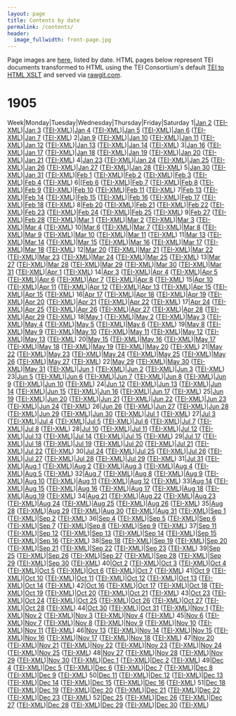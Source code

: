 ```yaml
---
layout: page
title: Contents by date
permalink: /contents/
header:
  image_fullwidth: front-page.jpg
---
```

Page images are [here](https://github.com/dig-eg-gaz/page-images), listed by date. HTML pages below represent TEI documents transformed to HTML using the TEI Consortium's default [TEI to HTML XSLT](http://www.tei-c.org/release/doc/tei-xsl/) and served via [rawgit.com](rawgit.com).

# 1905

Week|Monday|Tuesday|Wednesday|Thursday|Friday|Saturday
1|[Jan 2]() ([TEI-XML]())|[Jan 3]() ([TEI-XML]())|[Jan 4]() ([TEI-XML]())|[Jan 5]() ([TEI-XML]())|[Jan 6]() ([TEI-XML]())|[Jan 7]() ([TEI-XML]())
2|[Jan 9]() ([TEI-XML]())|[Jan 10]() ([TEI-XML]())|[Jan 11]() ([TEI-XML]())|[Jan 12]() ([TEI-XML]())|[Jan 13]() ([TEI-XML]())|[Jan 14]() ([TEI-XML]())
3|[Jan 16]() ([TEI-XML]())|[Jan 17]() ([TEI-XML]())|[Jan 18]() ([TEI-XML]())|[Jan 19]() ([TEI-XML]())|[Jan 20]() ([TEI-XML]())|[Jan 21]() ([TEI-XML]())
4|[Jan 23]() ([TEI-XML]())|[Jan 24]() ([TEI-XML]())|[Jan 25]() ([TEI-XML]())|[Jan 26]() ([TEI-XML]())|[Jan 27]() ([TEI-XML]())|[Jan 28]() ([TEI-XML]())
5|[Jan 30]() ([TEI-XML]())|[Jan 31]() ([TEI-XML]())|[Feb 1]() ([TEI-XML]())|[Feb 2]() ([TEI-XML]())|[Feb 3]() ([TEI-XML]())|[Feb 4]() ([TEI-XML]())
6|[[Feb 6]() ([TEI-XML]())|[Feb 7]() ([TEI-XML]())|[Feb 8]() ([TEI-XML]())|[Feb 9]() ([TEI-XML]())|[Feb 10]() ([TEI-XML]())|[Feb 11]() ([TEI-XML]())
7|[Feb 13]() ([TEI-XML]())|[Feb 14]() ([TEI-XML]())|[Feb 15]() ([TEI-XML]())|[Feb 16]() ([TEI-XML]())|[Feb 17]() ([TEI-XML]())|[Feb 18]() ([TEI-XML]())
8|[Feb 20]() ([TEI-XML]())|[Feb 21]() ([TEI-XML]())|[Feb 22]() ([TEI-XML]())|[Feb 23]() ([TEI-XML]())|[Feb 24]() ([TEI-XML]())|[Feb 25]() ([TEI-XML]())
9|[Feb 27]() ([TEI-XML]())|[Feb 28]() ([TEI-XML]())|[Mar 1]() ([TEI-XML]())|[Mar 2]() ([TEI-XML]())|[Mar 3]() ([TEI-XML]())|[Mar 4]() ([TEI-XML]())
10|[Mar 6]() ([TEI-XML]())|[Mar 7]() ([TEI-XML]())|[Mar 8]() ([TEI-XML]())|[Mar 9]() ([TEI-XML]())|[Mar 10]() ([TEI-XML]())|[Mar 11]() ([TEI-XML]())
11|[Mar 13]() ([TEI-XML]())|[Mar 14]() ([TEI-XML]())|[Mar 15]() ([TEI-XML]())|[Mar 16]() ([TEI-XML]())|[Mar 17]() ([TEI-XML]())|[Mar 18]() ([TEI-XML]())
12|[Mar 20]() ([TEI-XML]())|[Mar 21]() ([TEI-XML]())|[Mar 22]() ([TEI-XML]())|[Mar 23]() ([TEI-XML]())|[Mar 24]() ([TEI-XML]())|[Mar 25]() ([TEI-XML]())
13|[Mar 27]() ([TEI-XML]())|[Mar 28]() ([TEI-XML]())|[Mar 29]() ([TEI-XML]())|[Mar 30]() ([TEI-XML]())|[Mar 31]() ([TEI-XML]())|[Apr 1]() ([TEI-XML]())
14|[Apr 3]() ([TEI-XML]())|[Apr 4]() ([TEI-XML]())|[Apr 5]() ([TEI-XML]())|[Apr 6]() ([TEI-XML]())|[Apr 7]() ([TEI-XML]())|[Apr 8]() ([TEI-XML]())
15|[Apr 10]() ([TEI-XML]())|[Apr 11]() ([TEI-XML]())|[Apr 12]() ([TEI-XML]())|[Apr 13]() ([TEI-XML]())|[Apr 15]() ([TEI-XML]())|[Apr 15]() ([TEI-XML]())
16|[Apr 17]() ([TEI-XML]())|[Apr 18]() ([TEI-XML]())|[Apr 19]() ([TEI-XML]())|[Apr 20]() ([TEI-XML]())|[Apr 21]() ([TEI-XML]())|[Apr 22]() ([TEI-XML]())
17|[Apr 24]() ([TEI-XML]())|[Apr 25]() ([TEI-XML]())|[Apr 26]() ([TEI-XML]())|[Apr 27]() ([TEI-XML]())|[Apr 28]() ([TEI-XML]())|[Apr 29]() ([TEI-XML]())
18|[May 1]() ([TEI-XML]())|[May 2]() ([TEI-XML]())|[May 3]() ([TEI-XML]())|[May 4]() ([TEI-XML]())|[May 5]() ([TEI-XML]())|[May 6]() ([TEI-XML]())
19|[May 8]() ([TEI-XML]())|[May 9]() ([TEI-XML]())|[May 10]() ([TEI-XML]())|[May 11]() ([TEI-XML]())|[May 12]() ([TEI-XML]())|[May 13]() ([TEI-XML]())
20|[May 15]() ([TEI-XML]())|[May 16]() ([TEI-XML]())|[May 17]() ([TEI-XML]())|[May 18]() ([TEI-XML]())|[May 19]() ([TEI-XML]())|[May 20]() ([TEI-XML]())
21|[May 22]() ([TEI-XML]())|[May 23]() ([TEI-XML]())|[May 24]() ([TEI-XML]())|[May 25]() ([TEI-XML]())|[May 26]() ([TEI-XML]())|[May 27]() ([TEI-XML]())
22|[May 29]() ([TEI-XML]())|[May 30]() ([TEI-XML]())|[May 31]() ([TEI-XML]())|[Jun 1]() ([TEI-XML]())|[Jun 2]() ([TEI-XML]())|[Jun 3]() ([TEI-XML]())
23|[Jun 5]() ([TEI-XML]())|[Jun 6]() ([TEI-XML]())|[Jun 7]() ([TEI-XML]())|[Jun 8]() ([TEI-XML]())|[Jun 9]() ([TEI-XML]())|[Jun 10]() ([TEI-XML]())
24|[Jun 12]() ([TEI-XML]())|[Jun 13]() ([TEI-XML]())|[Jun 14]() ([TEI-XML]())|[Jun 15]() ([TEI-XML]())|[Jun 16]() ([TEI-XML]())|[Jun 17]() ([TEI-XML]())
25|[Jun 19]() ([TEI-XML]())|[Jun 20]() ([TEI-XML]())|[Jun 21]() ([TEI-XML]())|[Jun 22]() ([TEI-XML]())|[Jun 23]() ([TEI-XML]())|[Jun 24]() ([TEI-XML]())
26|[Jun 26]() ([TEI-XML]())|[Jun 27]() ([TEI-XML]())|[Jun 28]() ([TEI-XML]())|[Jun 29]() ([TEI-XML]())|[Jun 30]() ([TEI-XML]())|[Jul 1]() ([TEI-XML]())
27|[Jul 3]() ([TEI-XML]())|[Jul 4]() ([TEI-XML]())|[Jul 5]() ([TEI-XML]())|[Jul 6]() ([TEI-XML]())|[Jul 7]() ([TEI-XML]())|[Jul 8]() ([TEI-XML]())
28|[Jul 10](https://cdn.rawgit.com/dig-eg-gaz/content/master/1905-07-10.html) ([TEI-XML](https://cdn.rawgit.com/dig-eg-gaz/content/master/1905-07-10.xml))|[Jul 11](https://cdn.rawgit.com/dig-eg-gaz/content/master/1905-07-11.html) ([TEI-XML](https://cdn.rawgit.com/dig-eg-gaz/content/master/1905-07-11.xml))|[Jul 12](https://cdn.rawgit.com/dig-eg-gaz/content/master/1905-07-12.html) ([TEI-XML](https://cdn.rawgit.com/dig-eg-gaz/content/master/1905-07-12.xml))|[Jul 13](https://cdn.rawgit.com/dig-eg-gaz/content/master/1905-07-13.html) ([TEI-XML](https://cdn.rawgit.com/dig-eg-gaz/content/master/1905-07-13.xml))|[Jul 14](https://cdn.rawgit.com/dig-eg-gaz/content/master/1905-07-14.html) ([TEI-XML](https://cdn.rawgit.com/dig-eg-gaz/content/master/1905-07-14.xml))|[Jul 15](https://cdn.rawgit.com/dig-eg-gaz/content/master/1905-07-15.html) ([TEI-XML](https://cdn.rawgit.com/dig-eg-gaz/content/master/1905-07-15.xml))
29|[Jul 17]() ([TEI-XML]())|[Jul 18]() ([TEI-XML]())|[Jul 19]() ([TEI-XML]())|[Jul 20]() ([TEI-XML]())|[Jul 21]() ([TEI-XML]())|[Jul 22]() ([TEI-XML]())
30|[Jul 24]() ([TEI-XML]())|[Jul 25]() ([TEI-XML]())|[Jul 26]() ([TEI-XML]())|[Jul 27]() ([TEI-XML]())|[Jul 28]() ([TEI-XML]())|[Jul 29]() ([TEI-XML]())
31|[Jul 31]() ([TEI-XML]())|[Aug 1]() ([TEI-XML]())|[Aug 2]() ([TEI-XML]())|[Aug 3]() ([TEI-XML]())|[Aug 4]() ([TEI-XML]())|[Aug 5]() ([TEI-XML]())
32|[Aug 7]() ([TEI-XML]())|[Aug 8]() ([TEI-XML]())|[Aug 9]() ([TEI-XML]())|[Aug 10]() ([TEI-XML]())|[Aug 11]() ([TEI-XML]())|[Aug 12]() ([TEI-XML]())
33|[Aug 14]() ([TEI-XML]())|[Aug 15]() ([TEI-XML]())|[Aug 16]() ([TEI-XML]())|[Aug 17]() ([TEI-XML]())|[Aug 18]() ([TEI-XML]())|[Aug 19]() ([TEI-XML]())
34|[Aug 21]() ([TEI-XML]())|[Aug 22]() ([TEI-XML]())|[Aug 23]() ([TEI-XML]())|[Aug 24]() ([TEI-XML]())|[Aug 25]() ([TEI-XML]())|[Aug 26]() ([TEI-XML]())
35|[Aug 28]() ([TEI-XML]())|[Aug 29]() ([TEI-XML]())|[Aug 30]() ([TEI-XML]())|[Aug 31]() ([TEI-XML]())|[Sep 1]() ([TEI-XML]())|[Sep 2]() ([TEI-XML]())
36|[Sep 4]() ([TEI-XML]())|[Sep 5]() ([TEI-XML]())|[Sep 6]() ([TEI-XML]())|[Sep 7]() ([TEI-XML]())|[Sep 8]() ([TEI-XML]())|[Sep 9]() ([TEI-XML]())
37|[Sep 11]() ([TEI-XML]())|[Sep 12]() ([TEI-XML]())|[Sep 13]() ([TEI-XML]())|[Sep 14]() ([TEI-XML]())|[Sep 15]() ([TEI-XML]())|[Sep 16]() ([TEI-XML]())
38|[Sep 18]() ([TEI-XML]())|[Sep 19]() ([TEI-XML]())|[Sep 20]() ([TEI-XML]())|[Sep 21]() ([TEI-XML]())|[Sep 22]() ([TEI-XML]())|[Sep 23]() ([TEI-XML]())
39|[Sep 25]() ([TEI-XML]())|[Sep 26]() ([TEI-XML]())|[Sep 27]() ([TEI-XML]())|[Sep 28]() ([TEI-XML]())|[Sep 29]() ([TEI-XML]())|[Sep 30]() ([TEI-XML]())
40|[Oct 2]() ([TEI-XML]())|[Oct 3]() ([TEI-XML]())|[Oct 4]() ([TEI-XML]())|[Oct 5]() ([TEI-XML]())|[Oct 6]() ([TEI-XML]())|[Oct 7]() ([TEI-XML]())
41|[Oct 9]() ([TEI-XML]())|[Oct 10]() ([TEI-XML]())|[Oct 11]() ([TEI-XML]())|[Oct 12]() ([TEI-XML]())|[Oct 13]() ([TEI-XML]())|[Oct 14]() ([TEI-XML]())
42|[Oct 16]() ([TEI-XML]())|[Oct 17]() ([TEI-XML]())|[Oct 18]() ([TEI-XML]())|[Oct 19]() ([TEI-XML]())|[Oct 20]() ([TEI-XML]())|[Oct 21]() ([TEI-XML]())
43|[Oct 23]() ([TEI-XML]())|[Oct 24]() ([TEI-XML]())|[Oct 25]() ([TEI-XML]())|[Oct 26]() ([TEI-XML]())|[Oct 27]() ([TEI-XML]())|[Oct 28]() ([TEI-XML]())
44|[Oct 30]() ([TEI-XML]())|[Oct 31]() ([TEI-XML]())|[Nov 1]() ([TEI-XML]())|[Nov 2]() ([TEI-XML]())|[Nov 3]() ([TEI-XML]())|[Nov 4]() ([TEI-XML]())
45|[Nov 6]() ([TEI-XML]())|[Nov 7]() ([TEI-XML]())|[Nov 8]() ([TEI-XML]())|[Nov 9]() ([TEI-XML]())|[Nov 10]() ([TEI-XML]())|[Nov 11]() ([TEI-XML]())
46|[Nov 13]() ([TEI-XML]())|[Nov 14]() ([TEI-XML]())|[Nov 15]() ([TEI-XML]())|[Nov 16]() ([TEI-XML]())|[Nov 17]() ([TEI-XML]())|[Nov 18]() ([TEI-XML]())
47|[Nov 20]() ([TEI-XML]())|[Nov 21]() ([TEI-XML]())|[Nov 22]() ([TEI-XML]())|[Nov 23]() ([TEI-XML]())|[Nov 24]() ([TEI-XML]())|[Nov 25]() ([TEI-XML]())
48|[Nov 27]() ([TEI-XML]())|[Nov 28]() ([TEI-XML]())|[Nov 29]() ([TEI-XML]())|[Nov 30]() ([TEI-XML]())|[Dec 1]() ([TEI-XML]())|[Dec 2]() ([TEI-XML]())
49|[Dec 4]() ([TEI-XML]())|[Dec 5]() ([TEI-XML]())|[Dec 6]() ([TEI-XML]())|[Dec 7]() ([TEI-XML]())|[Dec 8]() ([TEI-XML]())|[Dec 9]() ([TEI-XML]())
50|[Dec 11]() ([TEI-XML]())|[Dec 12]() ([TEI-XML]())|[Dec 13]() ([TEI-XML]())|[Dec 14]() ([TEI-XML]())|[Dec 15]() ([TEI-XML]())|[Dec 16]() ([TEI-XML]())
51|[Dec 18]() ([TEI-XML]())|[Dec 19]() ([TEI-XML]())|[Dec 20]() ([TEI-XML]())|[Dec 21]() ([TEI-XML]())|[Dec 22]() ([TEI-XML]())|[Dec 23]() ([TEI-XML]())
52|[Dec 25]() ([TEI-XML]())|[Dec 26]() ([TEI-XML]())|[Dec 27]() ([TEI-XML]())|[Dec 28]() ([TEI-XML]())|[Dec 29]() ([TEI-XML]())|[Dec 30]() ([TEI-XML]())
